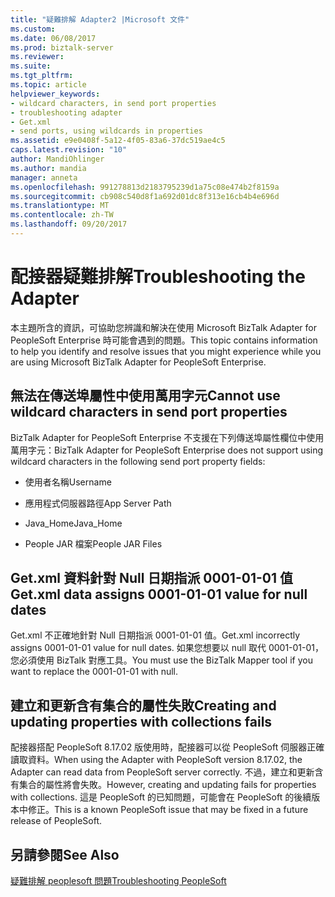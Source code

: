 ```yaml
---
title: "疑難排解 Adapter2 |Microsoft 文件"
ms.custom: 
ms.date: 06/08/2017
ms.prod: biztalk-server
ms.reviewer: 
ms.suite: 
ms.tgt_pltfrm: 
ms.topic: article
helpviewer_keywords:
- wildcard characters, in send port properties
- troubleshooting adapter
- Get.xml
- send ports, using wildcards in properties
ms.assetid: e9e0408f-5a12-4f05-83a6-37dc519ae4c5
caps.latest.revision: "10"
author: MandiOhlinger
ms.author: mandia
manager: anneta
ms.openlocfilehash: 991278813d2183795239d1a75c08e474b2f8159a
ms.sourcegitcommit: cb908c540d8f1a692d01dc8f313e16cb4b4e696d
ms.translationtype: MT
ms.contentlocale: zh-TW
ms.lasthandoff: 09/20/2017
---
```

# <a name="troubleshooting-the-adapter"></a><span data-ttu-id="18293-102">配接器疑難排解</span><span class="sxs-lookup"><span data-stu-id="18293-102">Troubleshooting the Adapter</span></span>
<span data-ttu-id="18293-103">本主題所含的資訊，可協助您辨識和解決在使用 Microsoft BizTalk Adapter for PeopleSoft Enterprise 時可能會遇到的問題。</span><span class="sxs-lookup"><span data-stu-id="18293-103">This topic contains information to help you identify and resolve issues that you might experience while you are using Microsoft BizTalk Adapter for PeopleSoft Enterprise.</span></span>  
  
## <a name="cannot-use-wildcard-characters-in-send-port-properties"></a><span data-ttu-id="18293-104">無法在傳送埠屬性中使用萬用字元</span><span class="sxs-lookup"><span data-stu-id="18293-104">Cannot use wildcard characters in send port properties</span></span>  
 <span data-ttu-id="18293-105">BizTalk Adapter for PeopleSoft Enterprise 不支援在下列傳送埠屬性欄位中使用萬用字元：</span><span class="sxs-lookup"><span data-stu-id="18293-105">BizTalk Adapter for PeopleSoft Enterprise does not support using wildcard characters in the following send port property fields:</span></span>  
  
-   <span data-ttu-id="18293-106">使用者名稱</span><span class="sxs-lookup"><span data-stu-id="18293-106">Username</span></span>  
  
-   <span data-ttu-id="18293-107">應用程式伺服器路徑</span><span class="sxs-lookup"><span data-stu-id="18293-107">App Server Path</span></span>  
  
-   <span data-ttu-id="18293-108">Java_Home</span><span class="sxs-lookup"><span data-stu-id="18293-108">Java_Home</span></span>  
  
-   <span data-ttu-id="18293-109">People JAR 檔案</span><span class="sxs-lookup"><span data-stu-id="18293-109">People JAR Files</span></span>  
  
## <a name="getxml-data-assigns-0001-01-01-value-for-null-dates"></a><span data-ttu-id="18293-110">Get.xml 資料針對 Null 日期指派 0001-01-01 值</span><span class="sxs-lookup"><span data-stu-id="18293-110">Get.xml data assigns 0001-01-01 value for null dates</span></span>  
 <span data-ttu-id="18293-111">Get.xml 不正確地針對 Null 日期指派 0001-01-01 值。</span><span class="sxs-lookup"><span data-stu-id="18293-111">Get.xml incorrectly assigns 0001-01-01 value for null dates.</span></span> <span data-ttu-id="18293-112">如果您想要以 null 取代 0001-01-01，您必須使用 BizTalk 對應工具。</span><span class="sxs-lookup"><span data-stu-id="18293-112">You must use the BizTalk Mapper tool if you want to replace the 0001-01-01 with null.</span></span>  
  
## <a name="creating-and-updating-properties-with-collections-fails"></a><span data-ttu-id="18293-113">建立和更新含有集合的屬性失敗</span><span class="sxs-lookup"><span data-stu-id="18293-113">Creating and updating properties with collections fails</span></span>  
 <span data-ttu-id="18293-114">配接器搭配 PeopleSoft 8.17.02 版使用時，配接器可以從 PeopleSoft 伺服器正確讀取資料。</span><span class="sxs-lookup"><span data-stu-id="18293-114">When using the Adapter with PeopleSoft version 8.17.02, the Adapter can read data from PeopleSoft server correctly.</span></span> <span data-ttu-id="18293-115">不過，建立和更新含有集合的屬性將會失敗。</span><span class="sxs-lookup"><span data-stu-id="18293-115">However, creating and updating fails for properties with collections.</span></span> <span data-ttu-id="18293-116">這是 PeopleSoft 的已知問題，可能會在 PeopleSoft 的後續版本中修正。</span><span class="sxs-lookup"><span data-stu-id="18293-116">This is a known PeopleSoft issue that may be fixed in a future release of PeopleSoft.</span></span>  
  
## <a name="see-also"></a><span data-ttu-id="18293-117">另請參閱</span><span class="sxs-lookup"><span data-stu-id="18293-117">See Also</span></span>  
 [<span data-ttu-id="18293-118">疑難排解 peoplesoft 問題</span><span class="sxs-lookup"><span data-stu-id="18293-118">Troubleshooting PeopleSoft</span></span>](../core/troubleshooting-peoplesoft.md)